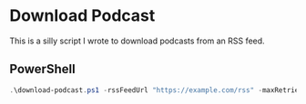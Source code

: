 # Download Podcast

This is a silly script I wrote to download podcasts from an RSS feed.

## PowerShell

```powershell
.\download-podcast.ps1 -rssFeedUrl "https://example.com/rss" -maxRetries 3
```
